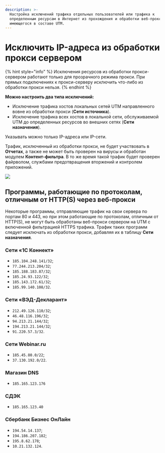 ```yaml
---
description: >-
  Настройка исключений трафика отдельных пользователей или трафика к
  определенным ресурсам в Интернет из прохождения и обработки веб-прокси,
  имеющегося в составе UTM.
---
```


# Исключить IP-адреса из обработки прокси сервером

{% hint style="info" %}
Исключения ресурсов из обработки прокси-сервером работают только для прозрачного режима прокси. При прямых подключениях к прокси-серверу исключить что-либо из обработки прокси нельзя.&#x20;
{% endhint %}

**Можно настроить два типа исключений:**

* Исключение трафика хостов локальных сетей UTM направленного вовне из обработки прокси (**Сети источника**).
* Исключение трафика всех хостов в локальной сети, обслуживаемой UTM до определенных ресурсов во внешних сетях (**Сети назначения**).

Указывать можно только IP-адреса или IP-сети.

Трафик, исключенный из обработки прокси, не будет участвовать в **Отчетах**, а также не может быть проверен на вирусы и обработан модулем **Контент-фильтра**. В то же время такой трафик будет проверен файрволом, службами предотвращения вторжений и контролем приложений.

![](../../../.gitbook/assets/proxy\_exeption9-11.png)

## Программы, работающие по протоколам, отличным от HTTP(S) через веб-прокси

Некоторые программы, отправляющие трафик на свои сервера по портам 80 и 443, но при этом работающие по протоколам, отличным от HTTP(S), не могут быть обработаны веб-прокси сервером на UTM с включенной фильтрацией HTTPS трафика. Трафик таких программ следует исключать из обработки прокси, добавляя их в таблицу **Сети назначения**.

### Сети «1С Коннект»

* `185.104.248.141/32`;
* `77.244.213.204/32`;
* `185.188.183.87/32`;
* `185.24.93.122/32`;
* `185.143.172.61/32`;
* `185.99.140.108/32`.

### Сети «ВЭД-Декларант»

* `212.49.126.110/32`;
* `46.48.116.196/32`;
* `94.213.21.144/32`;
* `194.213.21.144/32`;
* `91.220.57.3/32`.

### Сети Webinar.ru

* `185.45.80.0/22`;
* `37.130.192.0/22`.

### Магазин DNS

* `185.165.123.176`

### СДЭК

* `185.165.123.40`

### Сбербанк Бизнес ОнЛайн

* `194.54.14.137`;
* `194.186.207.182`;
* `195.8.62.178`;
* `10.21.132.124`.
